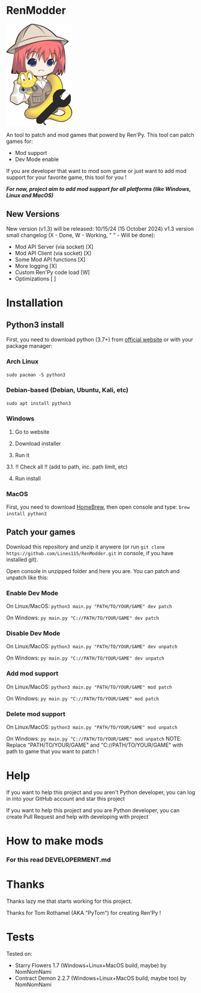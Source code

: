 # RenModder
![Loading logo...](https://github.com/Lines25/RenModder/blob/main/patches/__mod_patch_renmodder/modder/logo.png?raw=True)

An tool to patch and mod games that powerd by Ren'Py. This tool can patch games for:
- Mod support
- Dev Mode enable

If you are developer that want to mod som game or just want to add mod support for your favorite game, this tool for you !

***For now, project aim to add mod support for all platforms (like Windows, Linux and MacOS)***


## New Versions
New version (v1.3) will be released: 10/15/24 (15 October 2024)
v1.3 version small changelog (X - Done, W - Working, " " - Will be done):
- Mod API Server (via socket)  [X]
- Mod API Client (via socket)  [X]
- Some Mod API functions       [X]
- More logging                 [X]
- Custom Ren'Py code load      [W]
- Optimizations                [ ]

# Installation
## Python3 install
First, you need to download python (3.7+) from [official website](https://python.org) or with your package manager:
### Arch Linux
`sudo pacman -S python3`
### Debian-based (Debian, Ubuntu, Kali, etc)
`sudo apt install python3`
### Windows
1. Go to website

2. Download installer

3. Run it

3.1. !! Check all !! (add to path, inc. path limit, etc)

4. Run install
### MacOS
First, you need to download [HomeBrew](https://brew.sh/), then open console and type:
`brew install python3`
## Patch your games
Download this repository and unzip it anywere (or run `git clone https://github.com/Lines115/RenModder.git` in console, if you have installed git).

Open console in unzipped folder and here you are. You can patch and unpatch like this:
### Enable Dev Mode
On Linux/MacOS:
`python3 main.py "PATH/TO/YOUR/GAME" dev patch`

On Windows:
`py main.py "C://PATH/TO/YOUR/GAME" dev patch`
### Disable Dev Mode

On Linux/MacOS:
`python3 main.py "PATH/TO/YOUR/GAME" dev unpatch`

On Windows:
`py main.py "C://PATH/TO/YOUR/GAME" dev unpatch`
### Add mod support

On Linux/MacOS:
`python3 main.py "PATH/TO/YOUR/GAME" mod patch`

On Windows:
`py main.py "C://PATH/TO/YOUR/GAME" mod patch`
### Delete mod support

On Linux/MacOS:
`python3 main.py "PATH/TO/YOUR/GAME" mod unpatch`

On Windows:
`py main.py "C://PATH/TO/YOUR/GAME" mod unpatch`
NOTE: Replace "PATH/TO/YOUR/GAME" and "C://PATH/TO/YOUR/GAME" with path to game that you want to patch !
# Help
If you want to help this project and you aren't Python developer, you can log in into your GitHub account and star this project

If you want to help this project and you are Python developer, you can create Pull Request and help with developing with project
# How to make mods
### For this read DEVELOPERMENT.md
# Thanks
Thanks lazy me that starts working for this project. 

Thanks for Tom Rothamel (AKA "PyTom") for creating Ren'Py !

# Tests
Tested on:
- Starry Flowers 1.7 (Windows+Linux+MacOS build, maybe) by NomNomNami
- Contract Demon 2.2.7 (Windows+Linux+MacOS build, maybe too) by NomNomNami
